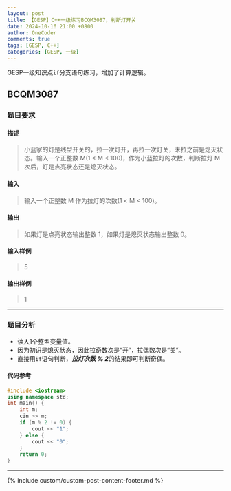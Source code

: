 ```yaml
---
layout: post
title: 【GESP】C++一级练习BCQM3087，判断灯开关
date: 2024-10-16 21:00 +0800
author: OneCoder
comments: true
tags: [GESP, C++]
categories: [GESP, 一级]
---
```

GESP一级知识点`if`分支语句练习，增加了计算逻辑。

<!--more-->

## BCQM3087

### 题目要求

#### 描述

>小蓝家的灯是线型开关的，拉一次灯开，再拉一次灯关，未拉之前是熄灭状态。输入一个正整数 M(1 < M < 100)，作为小蓝拉灯的次数，判断拉灯 M 次后，灯是点亮状态还是熄灭状态。

#### 输入

>输入一个正整数 M 作为拉灯的次数(1 < M < 100)。

#### 输出

>如果灯是点亮状态输出整数 1，如果灯是熄灭状态输出整数 0。

#### 输入样例

>5

#### 输出样例

>1

---

### 题目分析

- 读入1个整型变量值。
- 因为初识是熄灭状态，因此拉奇数次是“开”，拉偶数次是“关”。
- 直接用`if`语句判断，***拉灯次数 % 2***的结果即可判断奇偶。

#### 代码参考

```cpp
#include <iostream>
using namespace std;
int main() {
    int m;
    cin >> m;
    if (m % 2 != 0) {
        cout << "1";
    } else {
        cout << "0";
    }
    return 0;
}
```

---

{% include custom/custom-post-content-footer.md %}

